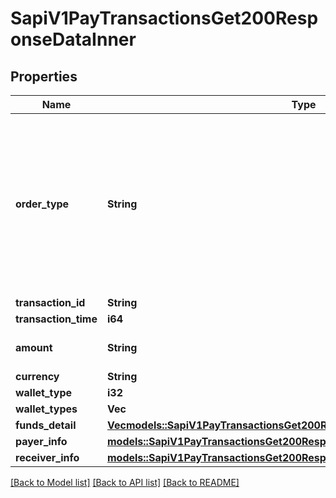 # SapiV1PayTransactionsGet200ResponseDataInner

## Properties

Name | Type | Description | Notes
------------ | ------------- | ------------- | -------------
**order_type** | **String** | Enum：PAY(C2B Merchant Acquiring Payment), PAY_REFUND(C2B Merchant Acquiring Payment,refund), C2C(C2C Transfer Payment),CRYPTO_BOX(Crypto box), CRYPTO_BOX_RF(Crypto Box, refund), C2C_HOLDING(Transfer to new Binance user), C2C_HOLDING_RF(Transfer to new Binance user,refund), PAYOUT(B2C Disbursement Payment) | 
**transaction_id** | **String** |  | 
**transaction_time** | **i64** |  | 
**amount** | **String** | order amount(up to 8 decimal places), positive is income, negative is expenditure | 
**currency** | **String** |  | 
**wallet_type** | **i32** |  | 
**wallet_types** | **Vec<i32>** |  | 
**funds_detail** | [**Vec<models::SapiV1PayTransactionsGet200ResponseDataInnerFundsDetailInner>**](_sapi_v1_pay_transactions_get_200_response_data_inner_fundsDetail_inner.md) |  | 
**payer_info** | [**models::SapiV1PayTransactionsGet200ResponseDataInnerPayerInfo**](_sapi_v1_pay_transactions_get_200_response_data_inner_payerInfo.md) |  | 
**receiver_info** | [**models::SapiV1PayTransactionsGet200ResponseDataInnerReceiverInfo**](_sapi_v1_pay_transactions_get_200_response_data_inner_receiverInfo.md) |  | 

[[Back to Model list]](../README.md#documentation-for-models) [[Back to API list]](../README.md#documentation-for-api-endpoints) [[Back to README]](../README.md)


